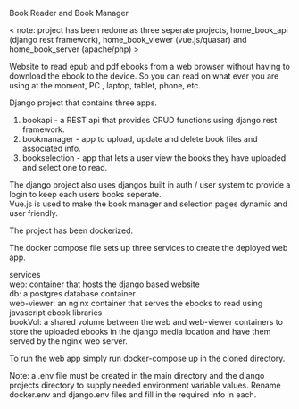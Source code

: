 Book Reader and Book Manager

< note: project has been redone as three seperate projects, home_book_api (django rest framework), home_book_viewer (vue.js/quasar) and home_book_server (apache/php) >

Website to read epub and pdf ebooks from a web browser without having to download the ebook to the device. So you can read on what ever you are using at the moment, PC , laptop, tablet, phone, etc.

Django project that contains three apps.

1. bookapi - a REST api that provides CRUD functions using django rest framework.  
2. bookmanager - app to upload, update and delete book files and associated info.  
3. bookselection - app that lets a user view the books they have uploaded and select one to read.  

The django project also uses djangos built in auth / user system to provide a login to keep each users books seperate.  
Vue.js is used to make the book manager and selection pages dynamic and user friendly.  

The project has been dockerized.  

The docker compose file sets up three services to create the deployed web app.  

services  
web: container that hosts the django based website  
db: a postgres database container  
web-viewer: an nginx container that serves the ebooks to read using javascript ebook libraries  
bookVol: a shared volume between the web and web-viewer containers to store the uploaded ebooks in the django media location and have them served by the nginx web server.  

To run the web app simply run docker-compose up in the cloned directory.  

Note: a .env file must be created in the main directory and the django projects directory to supply needed environment variable values. Rename docker.env and django.env files and fill in the required info in each.
